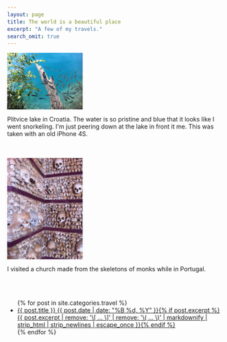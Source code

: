 ```yaml
---
layout: page
title: The world is a beautiful place
excerpt: "A few of my travels."
search_omit: true
---
```


<img align="center" src="/images/travel_fishwatermark.jpg" height="35%" width="35%" alt="Plitvice Lake in Croatia"/>
<p>
Plitvice lake in Croatia. The water is so pristine and blue that it looks like I went snorkeling. I'm just peering down at the lake in front it me. This was taken with an old iPhone 4S.
</p>
<br><br>
<img align="center" src="/images/travel_skullwatermark.jpg" height="35%" width="35%" alt=""/>
<p>
I visited a church made from the skeletons of monks while in Portugal.
</p>
<br><br>

<ul class="post-list">
{% for post in site.categories.travel %} 
  <li><article><a href="{{ site.url }}{{ post.url }}">{{ post.title }} <span class="entry-date"><time datetime="{{ post.date | date_to_xmlschema }}">{{ post.date | date: "%B %d, %Y" }}</time></span>{% if post.excerpt %} <span class="excerpt">{{ post.excerpt | remove: '\[ ... \]' | remove: '\( ... \)' | markdownify | strip_html | strip_newlines | escape_once }}</span>{% endif %}</a></article></li>
{% endfor %}
</ul>
